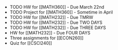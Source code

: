 - TODO HW for [[MATH360]] - Due March 22nd
- TODO Project for [[MATH360]] - Sometime in April
- TODO HW for [[MATH232]] - Due TMRW
- TODO HW for [[MATH232]] - Due TWO DAYS
- TODO HW for [[MATH232]] - Due THREE DAYS
- HW for [[MATH232]] - Due FOUR DAYS
- Three assignments for [[ECON260]]
- Quiz for [[CSCI240]]